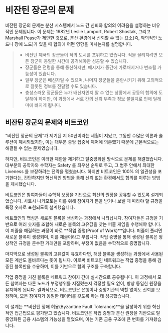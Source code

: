 # 비잔틴 장군의 문제
비잔틴 장군의 문제는 분산 시스템에서 노드 간 신뢰와 합의의 어려움을 설명하는 비유적인 문제입니다. 이 문제는 1982년 Leslie Lamport, Robert Shostak, 그리고 Marshall Pease가 제안한 것으로, 분산 환경에서 신뢰할 수 없는 요소(즉, 악의적인 노드나 장애 노드)가 있을 때 합의에 어떤 영향을 미치는지를 설명합니다.

> - 비잔틴 제국의 장군들이 적의 도시를 포위하고 있습니다. 적을 물리치려면 모든 장군이 동일한 시간에 공격해야만 성공할 수 있습니다.
> - 장군들은 전령을 통해 통신하지만, 메시지가 중간에 가로채지거나 변조될 가능성이 있습니다.
> - 일부 장군은 배신자일 수 있으며, 나머지 장군들을 혼란시키기 위해 고의적으로 잘못된 정보를 전달할 수도 있습니다.
> - 충성스러운 장군들은 누가 배신자인지 알 수 없는 상황에서 공동의 합의에 도달해야 하지만, 이 과정에서 서로 간의 신뢰 부족과 정보 불일치로 인해 딜레마에 빠지게 됩니다.

## 비잔틴 장군의 문제와 비트코인
"비잔틴 장군의 문제"가 제기된 지 50년이라는 세월이 지났고, 그동안 수많은 이론과 솔루션이 제시되었지만, 이는 대부분 중앙 집중식 제어에 의존했기 때문에 근본적으로는 해결될 수 없는 문제였습니다.

하지만, 비트코인은 이러한 제한을 제거하고 탈중앙화된 방식으로 문제를 해결했습니다. 대부분의 공학자와 수학자는 Safety 를 최우선 순위로 두고, 그 범주 안에서 최대한 Liveness 를 보장하려는 전략을 펼쳤습니다.
하지만 비트코인은 100% 의 일관성을 포기한다는, 간단하지만 혁신적인 방법을 통해 신뢰 없는 환경에서도 합의를 이루는 방법을 제시했습니다.

비트코인은 참여자들이 수학적 보장을 기반으로 최신의 원장을 공유할 수 있도록 설계되었습니다. 사토시 나카모토는 이를 위해 참여자가 돈을 받거나 보낼 때 따라야 할 규정을 특정 숫자로 표현되도록 설계했습니다.

비트코인의 핵심은 새로운 블록을 생성하는 과정에서 나타납니다. 참여자들은 규정을 기반으로 여러 숫자를 조합해 새로운 블록의 고유값을 찾는 퍼즐 게임을 수행해야 합니다. 이 퍼즐을 해결하는 과정이 바로 **작업 증명(Proof of Work)**입니다. 퍼즐이 풀리면 새로운 블록이 생성되며, 이를 채굴이라고 부릅니다. 작업 증명을 통해 생성된 블록은 정상적인 규정을 준수한 거래만을 포함하며, 부정이 없음을 수학적으로 증명합니다.

마지막으로 생성된 블록의 고유값이 유효하다면, 해당 블록을 생성하는 과정에서 사용된 모든 계산도 올바르다는 뜻이 됩니다. 이로써 비트코인 네트워크는 작업 증명을 통해 검증된 블록만을 수용하며, 이를 기반으로 합의 구조를 구축합니다.

작업 증명을 거친 블록은 네트워크 참여자 간에 실시간으로 공유됩니다. 이 과정에서 모든 참여자는 다른 노드가 부정행위를 저질렀는지 걱정할 필요 없이, 항상 동일한 원장을 유지하게 됩니다. 결과적으로, 비트코인은 은행이나 중앙기관의 역할 없이도 신뢰를 보장하며, 모든 참여자가 동일한 데이터를 갖도록 하는 데 성공했습니다.

이 설계는 **비잔틴 장애 허용(Byzantine Fault Tolerance)**을 달성하기 위한 혁신적인 접근법으로 평가받고 있습니다. 비트코인은 작업 증명과 분산 원장을 기반으로 탈중앙화된 금융 시스템의 가능성을 열었으며, 이는 기존 금융 구조에 큰 변화를 가져왔습니다.